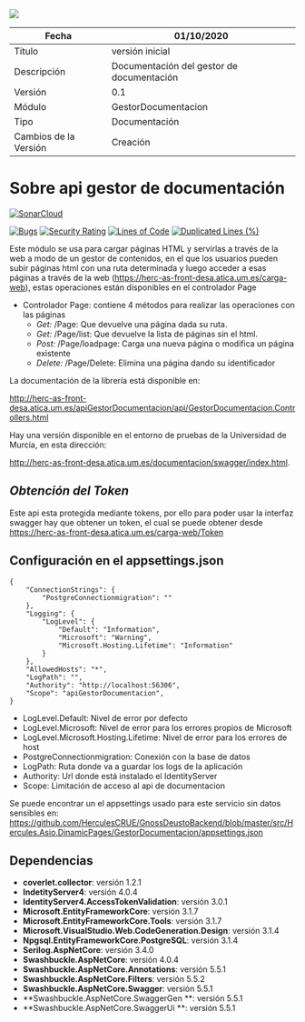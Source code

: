 ![](../Docs/media/CabeceraDocumentosMD.png)

| Fecha         | 01/10/2020                                                   |
| ------------- | ------------------------------------------------------------ |
|Titulo|versión inicial| 
|Descripción|Documentación del gestor de documentación|
|Versión|0.1|
|Módulo|GestorDocumentacion|
|Tipo|Documentación|
|Cambios de la Versión|Creación|


# Sobre api gestor de documentación

[![SonarCloud](https://sonarcloud.io/images/project_badges/sonarcloud-white.svg)](https://sonarcloud.io/dashboard?id=GestorDocumentacion)

[![Bugs](https://sonarcloud.io/api/project_badges/measure?project=GestorDocumentacion&metric=bugs)](https://sonarcloud.io/dashboard?id=GestorDocumentacion)
[![Security Rating](https://sonarcloud.io/api/project_badges/measure?project=GestorDocumentacion&metric=security_rating)](https://sonarcloud.io/dashboard?id=GestorDocumentacion)
[![Lines of Code](https://sonarcloud.io/api/project_badges/measure?project=GestorDocumentacion&metric=ncloc)](https://sonarcloud.io/dashboard?id=GestorDocumentacion)
[![Duplicated Lines (%)](https://sonarcloud.io/api/project_badges/measure?project=GestorDocumentacion&metric=duplicated_lines_density)](https://sonarcloud.io/dashboard?id=GestorDocumentacion)

Este módulo se usa para cargar páginas HTML y servirlas a través de la web a modo de un gestor de contenidos, en el que los usuarios pueden subir páginas html con una ruta
determinada y luego acceder a esas páginas a través de la web (https://herc-as-front-desa.atica.um.es/carga-web), estas operaciones están disponibles en el controlador Page
  - Controlador Page: contiene 4 métodos para realizar las operaciones con las páginas
	 - *Get:* /Page: Que devuelve una página dada su ruta.
	 - *Get:* /Page/list: Que devuelve la lista de páginas sin el html.
	 - *Post:* /Page/loadpage: Carga una nueva página o modifica un página existente
	 - *Delete:* /Page/Delete: Elimina una página dando su identificador

 La documentación de la librería está disponible en:

http://herc-as-front-desa.atica.um.es/apiGestorDocumentacion/api/GestorDocumentacion.Controllers.html

Hay una versión disponible en el entorno de pruebas de la Universidad de Murcia, en esta dirección: 

http://herc-as-front-desa.atica.um.es/documentacion/swagger/index.html.

*Obtención del Token*
-------------------------
Este api esta protegida mediante tokens, por ello para poder usar la interfaz swagger hay que obtener un token, el cual se puede obtener desde https://herc-as-front-desa.atica.um.es/carga-web/Token

## Configuración en el appsettings.json
 >
    {
		"ConnectionStrings": {
			"PostgreConnectionmigration": ""
		},
		"Logging": {
			"LogLevel": {
				"Default": "Information",
				"Microsoft": "Warning",
				"Microsoft.Hosting.Lifetime": "Information"
			}
		},
		"AllowedHosts": "*",
		"LogPath": "",
		"Authority": "http://localhost:56306",
		"Scope": "apiGestorDocumentacion",
    }
 - LogLevel.Default: Nivel de error por defecto
 - LogLevel.Microsoft: Nivel de error para los errores propios de Microsoft
 - LogLevel.Microsoft.Hosting.Lifetime: Nivel de error para los errores de host
 - PostgreConnectionmigration: Conexión con la base de datos
 - LogPath: Ruta donde va a guardar los logs de la aplicación
 - Authority: Url donde está instalado el IdentityServer
 - Scope: Limitación de acceso al api de documentacion
 
 Se puede encontrar un el appsettings usado para este servicio sin datos sensibles en: https://github.com/HerculesCRUE/GnossDeustoBackend/blob/master/src/Hercules.Asio.DinamicPages/GestorDocumentacion/appsettings.json

## Dependencias

- **coverlet.collector**: versión 1.2.1
- **IndetityServer4**: versión 4.0.4
- **IdentityServer4.AccessTokenValidation**: versión 3.0.1
- **Microsoft.EntityFrameworkCore**: versión 3.1.7
- **Microsoft.EntityFrameworkCore.Tools**: versión 3.1.7
- **Microsoft.VisualStudio.Web.CodeGeneration.Design**: versión 3.1.4
- **Npgsql.EntityFrameworkCore.PostgreSQL**: versión 3.1.4
- **Serilog.AspNetCore**: versión 3.4.0
- **Swashbuckle.AspNetCore**: versión 4.0.4
- **Swashbuckle.AspNetCore.Annotations**: versión 5.5.1
- **Swashbuckle.AspNetCore.Filters**: versión 5.5.2
- **Swashbuckle.AspNetCore.Swagger**: versión 5.5.1
- **Swashbuckle.AspNetCore.SwaggerGen **: versión 5.5.1
- **Swashbuckle.AspNetCore.SwaggerUi **: versión 5.5.1
